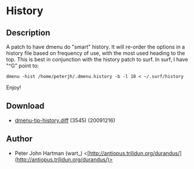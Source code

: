History
=======

Description
-----------

A patch to have dmenu do "smart" history. It will re-order the options in a
history file based on frequency of use, with the most used heading to the
top. This is best in conjunction with the history patch to surf. In surf, I
have "^G" point to:

	dmenu -hist /home/peterjh/.dmenu.history -b -l 10 < ~/.surf/history

Enjoy! 

Download
--------

* [dmenu-tip-history.diff](dmenu-tip-history.diff) (3545) (20091216)

Author
------

* Peter John Hartman (wart_) <[http://antiopus.trilidun.org/durandus/](http://antiopus.trilidun.org/durandus/)>
